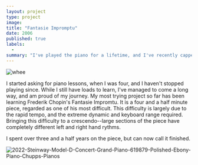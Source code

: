 ```yaml
---
layout: project
type: project
image:
title: "Fantasie Impromptu"
date: 2006
published: true
labels:
  - 
summary: "I've played the piano for a lifetime, and I've recently capped off my hardest song."
---
```


![whee](https://github.com/WPKepler/wpkepler.github.io/assets/36553948/3e1f722b-9880-4937-a7f4-5e72df4e820b)

I started asking for piano lessons, when I was four, and I haven't stopped playing since. While I still have loads to learn, I've managed to come a long way, and am proud of my journey. My most trying project so far has been learning Frederik Chopin's Fantasie Impromtu. It is a four and a half minute piece, regarded as one of his most difficult. This difficulty is largely due to the rapid tempo, and the extreme dynamic and keyboard range required. Bringing this difficulty to a crescendo--large sections of the piece have completely different left and right hand rythms.

I spent over three and a half years on the piece, but can now call it finished.

![2022-Steinway-Model-D-Concert-Grand-Piano-619879-Polished-Ebony-Piano-Chupps-Pianos](https://github.com/WPKepler/wpkepler.github.io/assets/36553948/a900eb7a-7831-44cd-91a8-34e6c4b2bbfa)

